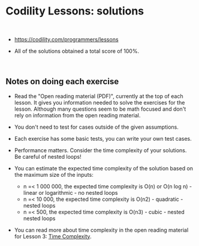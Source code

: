# Codility Lessons: solutions

<br/>

- https://codility.com/programmers/lessons

- All of the solutions obtained a total score of 100%.

<br/>

## Notes on doing each exercise
- Read the "Open reading material (PDF)", currently at the top of each lesson. It gives you information needed to solve the exercises for the lesson. Although many questions seem to be math focused and don't rely on information from the open reading material.
- You don't need to test for cases outside of the given assumptions.
- Each exercise has some basic tests, you can write your own test cases.
- Performance matters. Consider the time complexity of your solutions. Be careful of nested loops!
- You can estimate the expected time complexity of the solution based on the maximum size of the inputs:
    - n =< 1 000 000, the expected time complexity is O(n) or O(n log n) - linear or logarithmic - no nested loops
    - n =< 10 000, the expected time complexity is O(n2) - quadratic - nested loops
    - n =< 500, the expected time complexity is O(n3) - cubic - nested nested loops

- You can read more about time complexity in the open reading material for Lesson 3: [Time Complexity](https://codility.com/media/train/1-TimeComplexity.pdf).
